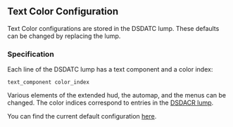 ## Text Color Configuration

Text Color configurations are stored in the DSDATC lump. These defaults can be changed by replacing the lump.

### Specification

Each line of the DSDATC lump has a text component and a color index:

`text_component color_index`

Various elements of the extended hud, the automap, and the menus can be changed. The color indices correspond to entries in the [DSDACR lump](./color_range.md).

You can find the current default configuration [here](../prboom2/data/lumps/dsdatc.lmp).
